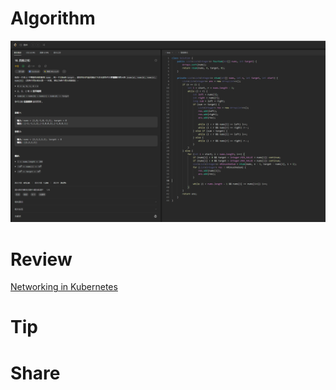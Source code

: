 # Algorithm

![](../../../images/temp/zhenran-2023-07-15-lc.png)

# Review

[Networking in Kubernetes](https://blog.devops.dev/networking-in-kubernetes-55dcf794b9cd)

# Tip


# Share
